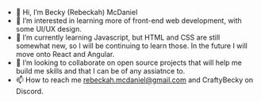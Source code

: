 - 👋 Hi, I’m Becky (Rebeckah) McDaniel
- 👀 I’m interested in learning more of front-end web development, with some UI/UX design. 
- 🌱 I’m currently learning Javascript, but HTML and CSS are still somewhat new, so I will be continuing to learn those. In the future I will move onto React and Angular.
- 💞️ I’m looking to collaborate on open source projects that will help me build me skills and that I can be of any assiatnce to.
- 📫 How to reach me rebeckah.mcdaniel@gmail.com and CraftyBecky on Discord.

<!---
CraftyBecky/CraftyBecky is a ✨ special ✨ repository because its `README.md` (this file) appears on your GitHub profile.
You can click the Preview link to take a look at your changes.
--->
